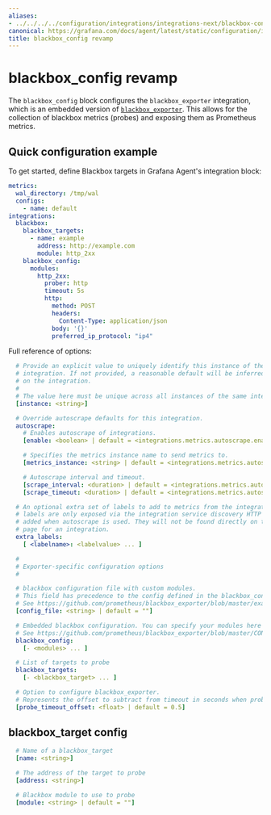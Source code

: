 ```yaml
---
aliases:
- ../../../../configuration/integrations/integrations-next/blackbox-config/
canonical: https://grafana.com/docs/agent/latest/static/configuration/integrations/integrations-next/blackbox-config/
title: blackbox_config revamp
---
```


# blackbox_config revamp

The `blackbox_config` block configures the `blackbox_exporter`
integration, which is an embedded version of
[`blackbox_exporter`](https://github.com/prometheus/blackbox_exporter). This allows
for the collection of blackbox metrics (probes) and exposing them as Prometheus metrics.

## Quick configuration example

To get started, define Blackbox targets in Grafana Agent's integration block:

```yaml
metrics:
  wal_directory: /tmp/wal
  configs:
    - name: default
integrations:
  blackbox:
    blackbox_targets:
      - name: example
        address: http://example.com
        module: http_2xx
    blackbox_config:
      modules:
        http_2xx:
          prober: http
          timeout: 5s
          http:
            method: POST
            headers:
              Content-Type: application/json
            body: '{}'
            preferred_ip_protocol: "ip4"
```

Full reference of options:

```yaml
  # Provide an explicit value to uniquely identify this instance of the
  # integration. If not provided, a reasonable default will be inferred based
  # on the integration.
  #
  # The value here must be unique across all instances of the same integration.
  [instance: <string>]

  # Override autoscrape defaults for this integration.
  autoscrape:
    # Enables autoscrape of integrations.
    [enable: <boolean> | default = <integrations.metrics.autoscrape.enable>]

    # Specifies the metrics instance name to send metrics to.
    [metrics_instance: <string> | default = <integrations.metrics.autoscrape.metrics_instance>]

    # Autoscrape interval and timeout.
    [scrape_interval: <duration> | default = <integrations.metrics.autoscrape.scrape_interval>]
    [scrape_timeout: <duration> | default = <integrations.metrics.autoscrape.scrape_timeout>]

  # An optional extra set of labels to add to metrics from the integration target. These
  # labels are only exposed via the integration service discovery HTTP API and
  # added when autoscrape is used. They will not be found directly on the metrics
  # page for an integration.
  extra_labels:
    [ <labelname>: <labelvalue> ... ]

  #
  # Exporter-specific configuration options
  #

  # blackbox configuration file with custom modules.
  # This field has precedence to the config defined in the blackbox_config block.
  # See https://github.com/prometheus/blackbox_exporter/blob/master/example.yml for more details how to generate custom blackbox.yml file.
  [config_file: <string> | default = ""]

  # Embedded blackbox configuration. You can specify your modules here instead of an external config file.
  # See https://github.com/prometheus/blackbox_exporter/blob/master/CONFIGURATION.md for more details how to specify your blackbox modules.
  blackbox_config:
    [- <modules> ... ]

  # List of targets to probe
  blackbox_targets:
    [- <blackbox_target> ... ]

  # Option to configure blackbox_exporter.
  # Represents the offset to subtract from timeout in seconds when probing targets.
  [probe_timeout_offset: <float> | default = 0.5]
```
## blackbox_target config

```yaml
  # Name of a blackbox_target
  [name: <string>]

  # The address of the target to probe
  [address: <string>]

  # Blackbox module to use to probe
  [module: <string> | default = ""]
```
